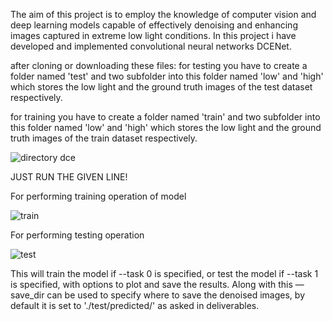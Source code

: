 The aim of this project is to employ the knowledge of computer vision and deep learning models capable of effectively denoising and enhancing images captured in extreme low light conditions. In this project i have developed and implemented convolutional neural networks DCENet.


after cloning or downloading these files:
for testing you have to create a folder named 'test' and two subfolder into this folder named 'low' and 'high' which stores the low light and the ground truth images of the test dataset respectively.

for training you have to create a folder named 'train' and two subfolder into this folder named 'low' and 'high' which stores the low light and the ground truth images of the train dataset respectively.

![directory dce](https://github.com/pukhraj102/low-light-image-denoising/assets/127439548/a49ba005-5376-4ece-83da-715e21e1cc36)



JUST RUN THE GIVEN LINE!

For performing training operation  of model

![train](https://github.com/pukhraj102/low-light-image-denoising/assets/127439548/fffd3fe9-cb97-4f3b-b25b-3e309aa5c92d)


For performing testing operation

![test](https://github.com/pukhraj102/low-light-image-denoising/assets/127439548/b313fe61-709e-4915-9f98-c2100e1b1933)


This will train the model if --task 0 is specified, or test the model if --task 1 is specified, with options to plot and save the results.
Along with this —save_dir can be used to specify where to save the denoised images, by default it is set to './test/predicted/' as asked in deliverables.
